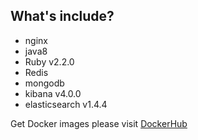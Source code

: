 What's include?
---

* nginx
* java8
* Ruby v2.2.0
* Redis
* mongodb
* kibana v4.0.0
* elasticsearch v1.4.4

Get Docker images please visit [DockerHub](https://registry.hub.docker.com/repos/zhulinpinyu/)
